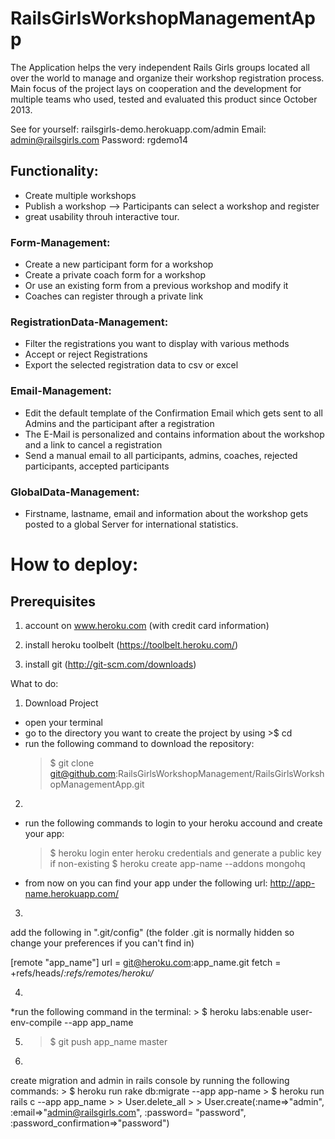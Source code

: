 # RailsGirlsWorkshopManagementApp

The Application helps the very independent Rails Girls groups located all over the world to manage and organize their workshop registration process. Main focus of the project lays on cooperation and the development for multiple teams who used, tested and evaluated this product since October 2013.

See for yourself: railsgirls-demo.herokuapp.com/admin
Email: admin@railsgirls.com
Password: rgdemo14

## Functionality:

- Create multiple workshops
- Publish a workshop --> Participants can select a workshop and register
- great usability throuh interactive tour.

### Form-Management:
- Create a new participant form for a workshop
- Create a private coach form for a workshop
- Or use an existing form from a previous workshop and modify it
- Coaches can register through a private link

### RegistrationData-Management:
- Filter the registrations you want to display with various methods
- Accept or reject Registrations
- Export the selected registration data to csv or excel

### Email-Management:
- Edit the default template of the Confirmation Email which gets sent to all Admins and the participant after a registration
- The E-Mail is personalized and contains information about the workshop and a link to cancel a registration
- Send a manual email to all participants, admins, coaches, rejected participants, accepted participants

### GlobalData-Management:
- Firstname, lastname, email and information about the workshop gets posted to a global Server for international statistics.


# How to deploy:

## Prerequisites

1. account on www.heroku.com (with credit card information)

2. install heroku toolbelt (https://toolbelt.heroku.com/)

3. install git (http://git-scm.com/downloads)


What to do:
1. Download Project
  * open your terminal
  * go to the directory you want to create the project by using >$ cd
  * run the following command to download the repository:
	>$ git clone git@github.com:RailsGirlsWorkshopManagement/RailsGirlsWorkshopManagementApp.git

2.
  * run the following commands to login to your heroku accound and create your app:
	> $ heroku login
	enter heroku credentials and generate a public key if non-existing
	> $ heroku create app-name --addons mongohq

  * from now on you can find your app under the following url: http://app-name.herokuapp.com/

3.
add the following in ".git/config" (the folder .git is normally hidden so change your preferences if you can't find in)

[remote "app_name"]
        url = git@heroku.com:app_name.git
        fetch = +refs/heads/*:refs/remotes/heroku/*

4.
  *run the following command in the terminal:
	> $ heroku labs:enable user-env-compile --app app_name

5.
	> $ git push app_name master

6.
create migration and admin in rails console by running the following commands:
	> $ heroku run rake db:migrate --app app-name
	> $ heroku run rails c --app app_name
	> > User.delete_all
	> > User.create(:name=>"admin", :email=>"admin@railsgirls.com", :password= "password", :password_confirmation=>"password")